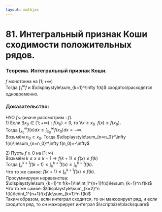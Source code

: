 ```yaml
---  
layout: mathjax  
---  
```

  
# 81. Интегральный признак Коши сходимости положительных рядов.  
  
### Теорема. Интегральный признак Коши.  
$f$ монотонна на $[1;+\infty)$  
Тогда $\displaystyle\int_1^\infty f$ и $\displaystyle\sum_{k=1}^\infty f(k)$ сходятся/расходятся одновременно.  
  
### Доказательство:  
НУО $f\searrow$ (иначе рассмотрим $-f$).  
$1)~$Если $\exists x_0\in[1;+\infty):f(x_0)<0$, то $\forall x\ge x_0 ~~ f(x)\le f(x_0)$.  
Тогда $\displaystyle\int_{x_0}^\infty f(x)dx\le\int_{x_0}^\infty f(x_0)dx=-\infty$.  
Возьмём $n_0\ge x_0$. Тогда $\displaystyle\sum_{n=n_0}^\infty f(n)\le\sum_{n=n_0}^\infty f(n_0)=-\infty$  
  
$2)$ Пусть $f\ge0$ на $[1;\infty)$  
Возьмём $k\le x \le k+1\Rightarrow f(k+1)\le f(x)\le f(k)$  
Тогда $\displaystyle\int_k^{k+1}f(k+1)\le\int_k^{k+1}f(x)\le \int_k^{k+1}f(k)$.  
Что то же самое: $\displaystyle f(k+1)\le\int_k^{k+1}f(x)\le f(k)$.  
Просуммируем неравенства:  
$\displaystyle\sum_{k=1}^n f(k+1)\le\int_1^{n+1}f(x)\le\sum_{k=1}^n f(k)$  
Что то же самое: $\displaystyle\sum_{k=2}^n f(k)\le\int_1^{n+1}f(x)\le\sum_{k=1}^n f(k)$  
Таким образом, если интеграл сходится, то он мажорирует ряд, и если сходится ряд, то он мажорирует интеграл  $\scriptsize\blacksquare$  
